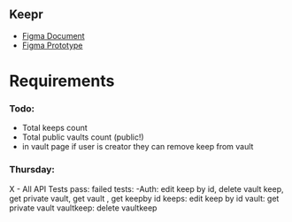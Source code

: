 ## Keepr

- [Figma Document](https://www.figma.com/file/Uui3335TxIEXWzgp4xrX9r/Keepr?node-id=0%3A1)
- [Figma Prototype](https://www.figma.com/proto/Uui3335TxIEXWzgp4xrX9r/Keepr?node-id=1%3A53&scaling=min-zoom)

# Requirements

### Todo:

- Total keeps count
- Total public vaults count (public!)
- in vault page if user is creator they can remove keep from vault

### Thursday:

X - All API Tests pass:
failed tests:
-Auth: edit keep by id, delete vault keep, get private vault, get vault , get keepby id
keeps: edit keep by id
vault: get private vault
vaultkeep: delete vaultkeep
